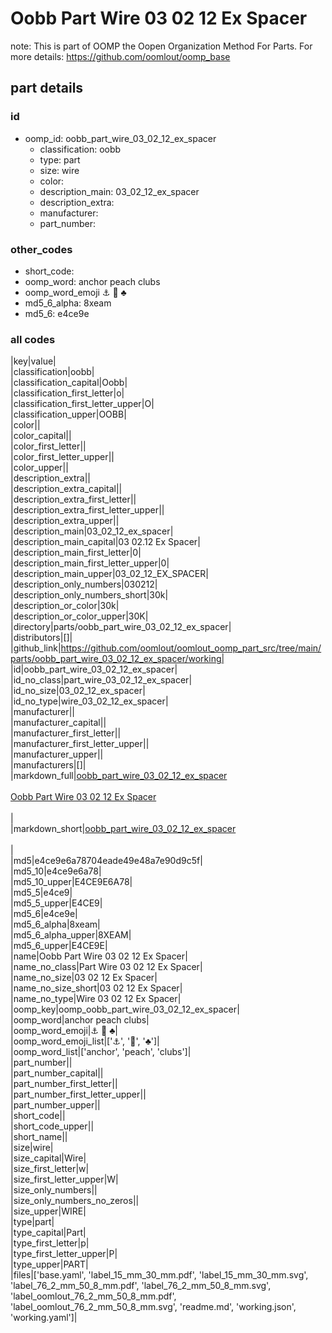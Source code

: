 # Oobb Part Wire 03 02 12 Ex Spacer  

note: This is part of OOMP the Oopen Organization Method For Parts. For more details: https://github.com/oomlout/oomp_base

##  part details





### id
* oomp_id: oobb_part_wire_03_02_12_ex_spacer
  * classification: oobb
  * type: part
  * size: wire
  * color: 
  * description_main: 03_02_12_ex_spacer
  * description_extra: 
  * manufacturer: 
  * part_number: 

### other_codes
* short_code: 
* oomp_word: anchor peach clubs
* oomp_word_emoji :anchor: :peach: :clubs:
* md5_6_alpha: 8xeam
* md5_6: e4ce9e

### all codes 
|key|value|  
|classification|oobb|  
|classification_capital|Oobb|  
|classification_first_letter|o|  
|classification_first_letter_upper|O|  
|classification_upper|OOBB|  
|color||  
|color_capital||  
|color_first_letter||  
|color_first_letter_upper||  
|color_upper||  
|description_extra||  
|description_extra_capital||  
|description_extra_first_letter||  
|description_extra_first_letter_upper||  
|description_extra_upper||  
|description_main|03_02_12_ex_spacer|  
|description_main_capital|03 02.12 Ex Spacer|  
|description_main_first_letter|0|  
|description_main_first_letter_upper|0|  
|description_main_upper|03_02_12_EX_SPACER|  
|description_only_numbers|030212|  
|description_only_numbers_short|30k|  
|description_or_color|30k|  
|description_or_color_upper|30K|  
|directory|parts/oobb_part_wire_03_02_12_ex_spacer|  
|distributors|[]|  
|github_link|https://github.com/oomlout/oomlout_oomp_part_src/tree/main/parts/oobb_part_wire_03_02_12_ex_spacer/working|  
|id|oobb_part_wire_03_02_12_ex_spacer|  
|id_no_class|part_wire_03_02_12_ex_spacer|  
|id_no_size|03_02_12_ex_spacer|  
|id_no_type|wire_03_02_12_ex_spacer|  
|manufacturer||  
|manufacturer_capital||  
|manufacturer_first_letter||  
|manufacturer_first_letter_upper||  
|manufacturer_upper||  
|manufacturers|[]|  
|markdown_full|[oobb_part_wire_03_02_12_ex_spacer](https://github.com/oomlout/oomlout_oomp_part_src/tree/main/parts/oobb_part_wire_03_02_12_ex_spacer/working)<br>[](https://github.com/oomlout/oomlout_oomp_part_src/tree/main/parts/oobb_part_wire_03_02_12_ex_spacer/working)<br>[Oobb Part Wire 03 02 12 Ex Spacer](https://github.com/oomlout/oomlout_oomp_part_src/tree/main/parts/oobb_part_wire_03_02_12_ex_spacer/working)<br><br>|  
|markdown_short|[oobb_part_wire_03_02_12_ex_spacer](https://github.com/oomlout/oomlout_oomp_part_src/tree/main/parts/oobb_part_wire_03_02_12_ex_spacer/working)<br><br>|  
|md5|e4ce9e6a78704eade49e48a7e90d9c5f|  
|md5_10|e4ce9e6a78|  
|md5_10_upper|E4CE9E6A78|  
|md5_5|e4ce9|  
|md5_5_upper|E4CE9|  
|md5_6|e4ce9e|  
|md5_6_alpha|8xeam|  
|md5_6_alpha_upper|8XEAM|  
|md5_6_upper|E4CE9E|  
|name|Oobb Part Wire 03 02 12 Ex Spacer|  
|name_no_class|Part Wire 03 02 12 Ex Spacer|  
|name_no_size|03 02 12 Ex Spacer|  
|name_no_size_short|03 02 12 Ex Spacer|  
|name_no_type|Wire 03 02 12 Ex Spacer|  
|oomp_key|oomp_oobb_part_wire_03_02_12_ex_spacer|  
|oomp_word|anchor peach clubs|  
|oomp_word_emoji|:anchor: :peach: :clubs:|  
|oomp_word_emoji_list|[':anchor:', ':peach:', ':clubs:']|  
|oomp_word_list|['anchor', 'peach', 'clubs']|  
|part_number||  
|part_number_capital||  
|part_number_first_letter||  
|part_number_first_letter_upper||  
|part_number_upper||  
|short_code||  
|short_code_upper||  
|short_name||  
|size|wire|  
|size_capital|Wire|  
|size_first_letter|w|  
|size_first_letter_upper|W|  
|size_only_numbers||  
|size_only_numbers_no_zeros||  
|size_upper|WIRE|  
|type|part|  
|type_capital|Part|  
|type_first_letter|p|  
|type_first_letter_upper|P|  
|type_upper|PART|  
|files|['base.yaml', 'label_15_mm_30_mm.pdf', 'label_15_mm_30_mm.svg', 'label_76_2_mm_50_8_mm.pdf', 'label_76_2_mm_50_8_mm.svg', 'label_oomlout_76_2_mm_50_8_mm.pdf', 'label_oomlout_76_2_mm_50_8_mm.svg', 'readme.md', 'working.json', 'working.yaml']|  
